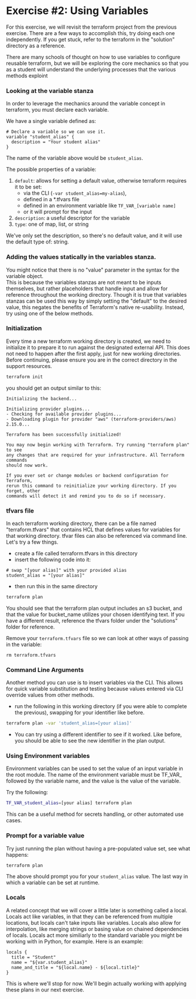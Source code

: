 # Exercise #2: Using Variables

For this exercise, we will revisit the terraform project from the previous exercise.  There are a few ways 
to accomplish this, try doing each one independently.  If you get stuck, refer to the terraform in the 
"solution" directory as a reference.

There are many schools of thought on how to use variables to configure reusable terraform, 
but we will be exploring the core mechanics so that you as a student will understand the underlying processes
that the various methods exploint

### Looking at the variable stanza

In order to leverage the mechanics around the variable concept in terraform, you must declare each variable.

We have a single variable defined as:

```hcl
# Declare a variable so we can use it.
variable "student_alias" {
  description = "Your student alias"
}
```

The name of the variable above would be `student_alias`.

The possible properties of a variable:

1. `default`: allows for setting a default value, otherwise terraform requires it to be set:
    * via the CLI (`-var student_alias=my-alias`), 
    * defined in a *.tfvars file
    * defined in an environment variable like `TF_VAR_[variable name]`
    * or it will prompt for the input
2. `description`: a useful descriptor for the variable
3. `type`: one of map, list, or string

We've only set the description, so there's no default value, and it will use the default type of: string.

### Adding the values statically in the variables stanza.

You might notice that there is no "value" parameter in the syntax for the variable object.  
This is because the variables stanzas are not meant to be inputs themselves, but rather placeholders
that handle input and allow for reference throughout the working directory.  Though it is true that
variables stanzas can be used this way by simply setting the "default" to the desired value, this 
negates the benefits of Terraform's native re-usability.  Instead, try using one of the below methods.


### Initialization

Every time a new terraform working directory is created, we need to initialize it to prepare it to run against
the designated external API.  This does not need to happen after the first apply, just for new working directories.  
Before continuing, please ensure you are in the correct directory in the support resources.

```bash
terraform init
```

you should get an output similar to this:

```
Initializing the backend...

Initializing provider plugins...
- Checking for available provider plugins...
- Downloading plugin for provider "aws" (terraform-providers/aws) 2.15.0...

Terraform has been successfully initialized!

You may now begin working with Terraform. Try running "terraform plan" to see
any changes that are required for your infrastructure. All Terraform commands
should now work.

If you ever set or change modules or backend configuration for Terraform,
rerun this command to reinitialize your working directory. If you forget, other
commands will detect it and remind you to do so if necessary.
```

### tfvars file

In each terraform working directory, there can be a file named "terraform.tfvars" that contains HCL that defines 
values for variables for that working directory.  tfvar files can also be referenced via command line.  Let's try a 
few things.

* create a file called terraform.tfvars in this directory
* insert the following code into it:
```hcl
# swap "[your alias]" with your provided alias
student_alias = "[your alias]"
```
* then run this in the same directory
```bash
terraform plan
``` 

You should see that the terraform plan output includes an s3 bucket, and that the value for bucket_name 
utilizes your chosen identifying text.  If you have a different result, reference the tfvars folder under
the "solutions" folder for reference.

Remove your `terraform.tfvars` file so we can look at other ways of passing in the variable:

```
rm terraform.tfvars
```

### Command Line Arguments

Another method you can use is to insert variables via the CLI.  This allows for quick variable substitution and 
testing because values entered via CLI override values from other methods.

* run the following in this working directory (if you were able to complete the previous), swapping for your
identifier like before.

```bash
terraform plan -var 'student_alias=[your alias]'
```

* You can try using a different identifier to see if it worked.  Like before, you should 
be able to see the new identifier in the plan output.

### Using Environment variables

Environment variables can be used to set the value of an input variable in the root module. The name of the environment variable must be TF_VAR_ followed by the variable name, and the value is the value of the variable.

Try the following:

```bash
TF_VAR_student_alias=[your alias] terraform plan 
```

This can be a useful method for secrets handling, or other automated use cases.

### Prompt for a variable value

Try just running the plan without having a pre-populated value set, see what happens:

```
terraform plan
```

The above should prompt you for your `student_alias` value. The last way in which a variable can be set at runtime.

### Locals

A related concept that we will cover a little later is something called a local.  Locals act like variables, in that they
can be referenced from multiple locations, but locals can't take inputs like variables.  Locals also allow for 
interpolation, like merging strings or basing value on chained dependencies of locals.  Locals act more similiarly to
the standard variable you might be working with in Python, for example.  Here is an example:

```hcl
locals {
  title = "Student"
  name = "${var.student_alias}"
  name_and_title = "${local.name} - ${local.title}"
}
```

This is where we'll stop for now. We'll begin actually working with applying these plans in our next exercise.

